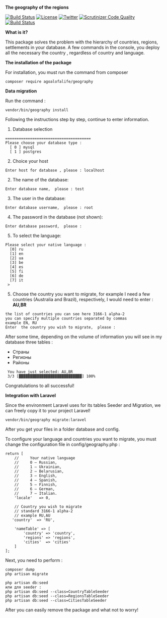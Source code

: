 
**The geography of the regions**

[![Build Status](https://travis-ci.org/agoalofalife/geography.svg?branch=master)](https://travis-ci.org/agoalofalife/geography)  [![License](https://poser.pugx.org/agoalofalife/geography/license)](https://packagist.org/packages/agoalofalife/geography)  [![Twitter](https://img.shields.io/twitter/url/https/github.com/agoalofalife/geography.svg?style=social&style=plastic)](https://twitter.com/intent/tweet?text=Wow:&url=%5Bobject%20Object%5D)  [![Scrutinizer Code Quality](https://scrutinizer-ci.com/g/agoalofalife/geography/badges/quality-score.png?b=master)](https://scrutinizer-ci.com/g/agoalofalife/geography/?branch=master) [![Build Status](https://scrutinizer-ci.com/g/agoalofalife/geography/badges/build.png?b=master)](https://scrutinizer-ci.com/g/agoalofalife/geography/build-status/master)

**What is it?**

This package solves the problem with the hierarchy of countries, regions, settlements in your database.
A few commands in the console, you deploy all the necessary the country , regardless of country and language.

**The installation of the package**

For installation, you must run the command from composer

    
    composer require agoalofalife/geography

    
**Data migration**

Run the command :

   ``` 
   vendor/bin/geography install
   ```
    
Following the instructions step by step, continue to enter information.

 1. Database selection
 
```
======================================
Please choose your database type :
  [ 0 ] mysql
  [ 1 ] postgres
```

 2. Choice your host
 
 ```
Enter host for database , please : localhost
```

 2. The name of the database:
 ```
 Enter database name,  please : test
 ```
  3. The user in the database:
 ```
 Enter database username,  please : root
```
 4. The password in the database (not shown):
 ```
 Enter database password,  please : 
```
 5. To select the language:
```
Please select your native language :
  [0] ru
  [1] en
  [2] ua
  [3] be
  [4] es
  [5] fi
  [6] de
  [7] it
 > 
```
 5. Choose the country you want to migrate, for example I need a few countries (Australia and Brazil), respectively, I would need to enter : **AU,BR**

 ```
the list of countries you can see here 3166-1 alpha-2
you can specify multiple countries separated by commas
example EN, RU
Enter  the country you wish to migrate,  please : 
```
After some time, depending on the volume of information you will see in my database three tables : 
 - Страны
 - Регионы
 - Районы
 
```
 You have just selected: AU,BR 
 3/3 [▓▓▓▓▓▓▓▓▓▓▓▓▓▓▓▓▓▓▓▓▓▓▓▓▓▓▓▓] 100%
```
Congratulations to all successful!

**Integration with Laravel**

Since the environment Laravel uses for its tables Seeder and Migration, we can freely copy it to your project Laravel!
  
 ```
 vendor/bin/geography migrate:laravel  
 ```
 After you get your files in a folder database and config.
 
To configure your language and countries you want to migrate, you must change the configuration file in config/geography.php :

 ```
 return [
     //     Your native language
     //     0 — Russian,
     //     1 — Ukrainian,
     //     2 — Belarusian,
     //     3 — English,
     //     4 — Spanish,
     //     5 — Finnish,
     //     6 — German,
     //     7 — Italian.
     'locale'   => 0,

     // Country you wish to migrate
     // standard 3166-1 alpha-2
     // example RU,AU
    'country'  => 'RU',
    
     'nameTable' => [
         'country' => 'country',
         'regions' => 'regions',
         'cities'  => 'cities'
     ]
];
 ```
Next, you need to perform :

 ```
 composer dump
 php artisan migrate
 
 php artisan db:seed
 или для seeder :
 php artisan db:seed --class=CountryTableSeeder
 php artisan db:seed --class=RegionsTableSeeder
 php artisan db:seed --class=CitiesTableSeeder
 ```
 
After you can easily remove the package and what not to worry!
